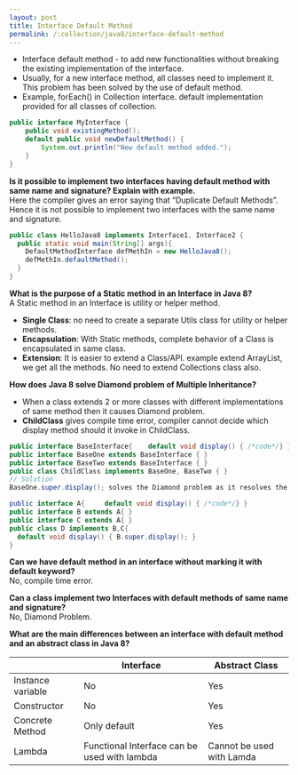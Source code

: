 ```yaml
---
layout: post
title: Interface Default Method
permalink: /:collection/java8/interface-default-method
---
```



- Interface default method - to add new functionalities without breaking the existing implementation of the interface.
- Usually, for a new interface method, all classes need to implement it. This problem has been solved by the use of default method.
- Example, forEach() in Collection interface. default implementation provided for all classes of collection.

```java
public interface MyInterface {
    public void existingMethod();
    default public void newDefaultMethod() {
        System.out.println("New default method added.");
    }
}
```

**Is it possible to implement two interfaces having default method with same name and signature? Explain with example.**  
Here the compiler gives an error saying that “Duplicate Default Methods”. Hence it is not possible to implement two interfaces with the same name and signature.
```java
public class HelloJava8 implements Interface1, Interface2 {
  public static void main(String[] args){
    DefaultMethodInterface defMethIn = new HelloJava8();
    defMethIn.defaultMethod();
  }
}
```

**What is the purpose of a Static method in an Interface in Java 8?**  
A Static method in an Interface is utility or helper method. 
* **Single Class**: no need to create a separate Utils class for utility or helper methods.
* **Encapsulation**: With Static methods, complete behavior of a Class is encapsulated in same class.
* **Extension**: It is easier to extend a Class/API. example extend ArrayList, we get all the methods. No need to extend Collections class also.

**How does Java 8 solve Diamond problem of Multiple Inheritance?**  
* When a class extends 2 or more classes with different implementations of same method then it causes Diamond problem.
* **ChildClass** gives compile time error, compiler cannot decide which display method should it invoke in ChildClass.

```java
public interface BaseInterface{    default void display() { /*code*/} }
public interface BaseOne extends BaseInterface { }
public interface BaseTwo extends BaseInterface { }
public class ChildClass implements BaseOne, BaseTwo { }
// Solution
BaseOne.super.display(); solves the Diamond problem as it resolves the confusion for compiler.

public interface A{     default void display() { /*code*/} }
public interface B extends A{ }
public interface C extends A{ }
public class D implements B,C{
  default void display() { B.super.display(); }
}
```

**Can we have default method in an interface without marking it with default keyword?**  
No, compile time error.

**Can a class implement two Interfaces with default methods of same name and signature?**  
No, Diamond Problem.

**What are the main differences between an interface with default method and an abstract class in Java 8?**

||Interface	| Abstract Class|
---|---|---
Instance variable	| No            | Yes
Constructor	        | No            | Yes
Concrete Method     | Only default  | Yes
Lambda	            | Functional Interface can be used with lambda  | Cannot be used with Lamda
